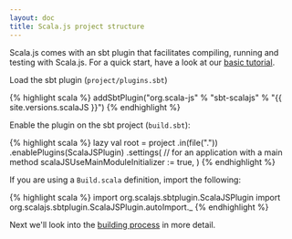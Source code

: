 ```yaml
---
layout: doc
title: Scala.js project structure
---
```



Scala.js comes with an sbt plugin that facilitates compiling, running and testing with Scala.js. For a quick start,
have a look at our [basic tutorial](../tutorial/basic/).

Load the sbt plugin (`project/plugins.sbt`)

{% highlight scala %}
addSbtPlugin("org.scala-js" % "sbt-scalajs" % "{{ site.versions.scalaJS }}")
{% endhighlight %}

Enable the plugin on the sbt project (`build.sbt`):

{% highlight scala %}
lazy val root = project
  .in(file("."))
  .enablePlugins(ScalaJSPlugin)
  .settings(
    // for an application with a main method
    scalaJSUseMainModuleInitializer := true,
  )
{% endhighlight %}

If you are using a `Build.scala` definition, import the following:

{% highlight scala %}
import org.scalajs.sbtplugin.ScalaJSPlugin
import org.scalajs.sbtplugin.ScalaJSPlugin.autoImport._
{% endhighlight %}

Next we'll look into the [building process](building.html) in more detail.
